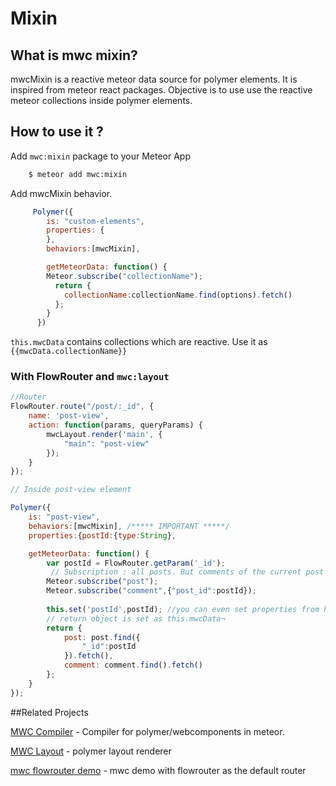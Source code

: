 # Mixin


## What is mwc mixin?

mwcMixin is a reactive meteor data source for polymer elements. It is inspired from meteor react packages. Objective is to use use the
reactive meteor collections inside polymer elements.

## How to use it ?


Add `mwc:mixin` package to your Meteor App 


```sh
    $ meteor add mwc:mixin
```
Add mwcMixin behavior.

```js
     Polymer({
        is: "custom-elements",
        properties: {
        },
        behaviors:[mwcMixin],

        getMeteorData: function() {
        Meteor.subscribe("collectionName");
          return {
            collectionName:collectionName.find(options).fetch()
          };
        }
      })
```

`this.mwcData` contains collections which are reactive. Use it as
`{{mwcData.collectionName}}`

### With FlowRouter and `mwc:layout`

```js
//Router
FlowRouter.route("/post/:_id", {
    name: 'post-view',
    action: function(params, queryParams) {
        mwcLayout.render('main', {
            "main": "post-view"
        });
    }
});

// Inside post-view element

Polymer({
    is: "post-view",
    behaviors:[mwcMixin], /***** IMPORTANT *****/
    properties:{postId:{type:String},

    getMeteorData: function() {
        var postId = FlowRouter.getParam('_id');
         // Subscription : all posts. But comments of the current post only.
        Meteor.subscribe("post");
        Meteor.subscribe("comment",{"post_id":postId});
        
        this.set('postId',postId); //you can even set properties from here.
        // return object is set as this.mwcData¬
        return {
            post: post.find({
                "_id":postId
            }).fetch(),
            comment: comment.find().fetch()
        };
    }
});

```

##Related Projects

[MWC Compiler](https://github.com/meteorwebcomponents/compiler) - Compiler for polymer/webcomponents in meteor.

[MWC Layout](https://github.com/meteorwebcomponents/layout) - polymer layout renderer

[mwc flowrouter demo](https://github.com/meteorwebcomponents/demo-flowrouter) - mwc demo with flowrouter as the default router
